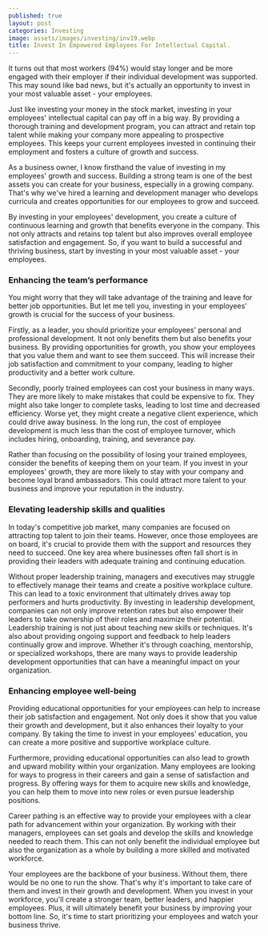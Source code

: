 ```yaml
---
published: true
layout: post
categories: Investing
image: assets/images/investing/inv19.webp
title: Invest In Empowered Employees For Intellectual Capital.
---
```


It turns out that most workers (94%) would stay longer and be more engaged with their employer if their individual development was supported. This may sound like bad news, but it's actually an opportunity to invest in your most valuable asset - your employees.

Just like investing your money in the stock market, investing in your employees' intellectual capital can pay off in a big way. By providing a thorough training and development program, you can attract and retain top talent while making your company more appealing to prospective employees. This keeps your current employees invested in continuing their employment and fosters a culture of growth and success.

As a business owner, I know firsthand the value of investing in my employees' growth and success. Building a strong team is one of the best assets you can create for your business, especially in a growing company. That's why we've hired a learning and development manager who develops curricula and creates opportunities for our employees to grow and succeed.

By investing in your employees' development, you create a culture of continuous learning and growth that benefits everyone in the company. This not only attracts and retains top talent but also improves overall employee satisfaction and engagement. So, if you want to build a successful and thriving business, start by investing in your most valuable asset - your employees.

### Enhancing the team’s performance
You might worry that they will take advantage of the training and leave for better job opportunities. But let me tell you, investing in your employees' growth is crucial for the success of your business.

Firstly, as a leader, you should prioritize your employees' personal and professional development. It not only benefits them but also benefits your business. By providing opportunities for growth, you show your employees that you value them and want to see them succeed. This will increase their job satisfaction and commitment to your company, leading to higher productivity and a better work culture.

Secondly, poorly trained employees can cost your business in many ways. They are more likely to make mistakes that could be expensive to fix. They might also take longer to complete tasks, leading to lost time and decreased efficiency. Worse yet, they might create a negative client experience, which could drive away business. In the long run, the cost of employee development is much less than the cost of employee turnover, which includes hiring, onboarding, training, and severance pay.

Rather than focusing on the possibility of losing your trained employees, consider the benefits of keeping them on your team. If you invest in your employees' growth, they are more likely to stay with your company and become loyal brand ambassadors. This could attract more talent to your business and improve your reputation in the industry.

### Elevating leadership skills and qualities
In today's competitive job market, many companies are focused on attracting top talent to join their teams. However, once those employees are on board, it's crucial to provide them with the support and resources they need to succeed. One key area where businesses often fall short is in providing their leaders with adequate training and continuing education.

Without proper leadership training, managers and executives may struggle to effectively manage their teams and create a positive workplace culture. This can lead to a toxic environment that ultimately drives away top performers and hurts productivity. By investing in leadership development, companies can not only improve retention rates but also empower their leaders to take ownership of their roles and maximize their potential.
Leadership training is not just about teaching new skills or techniques. It's also about providing ongoing support and feedback to help leaders continually grow and improve. Whether it's through coaching, mentorship, or specialized workshops, there are many ways to provide leadership development opportunities that can have a meaningful impact on your organization.

### Enhancing employee well-being
Providing educational opportunities for your employees can help to increase their job satisfaction and engagement. Not only does it show that you value their growth and development, but it also enhances their loyalty to your company. By taking the time to invest in your employees' education, you can create a more positive and supportive workplace culture.

Furthermore, providing educational opportunities can also lead to growth and upward mobility within your organization. Many employees are looking for ways to progress in their careers and gain a sense of satisfaction and progress. By offering ways for them to acquire new skills and knowledge, you can help them to move into new roles or even pursue leadership positions.

Career pathing is an effective way to provide your employees with a clear path for advancement within your organization. By working with their managers, employees can set goals and develop the skills and knowledge needed to reach them. This can not only benefit the individual employee but also the organization as a whole by building a more skilled and motivated workforce.

Your employees are the backbone of your business. Without them, there would be no one to run the show. That's why it's important to take care of them and invest in their growth and development. When you invest in your workforce, you'll create a stronger team, better leaders, and happier employees. Plus, it will ultimately benefit your business by improving your bottom line. So, it's time to start prioritizing your employees and watch your business thrive.
